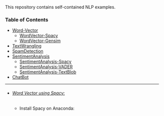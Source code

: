 This repository contains self-contained NLP examples.

### Table of Contents
  - <a href='#word-vector'>Word-Vector</a> 
    - <a href='#word-vector-spacy'>WordVector-Spacy</a> 
    - <a href='#word-vector-gensim'>WordVector-Gensim</a> 
  - <a href='#text-wrangling'>TextWrangling</a> 
  - <a href='#spam-detection'>SpamDetection</a> 
  - <a href='#sentiment-analysis'>SentimentAnalysis</a>
    - <a href='#sentiment-analysis-spacy'>SentimentAnalysis-Spacy</a>
    - <a href='#sentiment-analysis-vader'>SentimentAnalysis-VADER</a>
    - <a href='#sentiment-analysis-textblob'>SentimentAnalysis-TextBlob</a>
  - <a href='#chatbot'>ChatBot</a>   
  
<hr>

- ###### [Word Vector using Spacy:](https://github.com/rahulvaish/NaturalLanguageProcessing-Python/blob/Word-Vector/Spacy-Word2Vec.ipynb)
  * Install Spacy on Anaconda:


